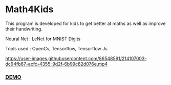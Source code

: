 # Math4Kids

This program is developed for kids to get better at maths as well as improve their handwriting.

Neural Net : LeNet for MNIST Digits

Tools used : OpenCv, Tensorflow, Tensorflow Js

https://user-images.githubusercontent.com/86548591/214107003-dc94fb67-acfc-4355-9d2f-6b99c82d076e.mp4

### [DEMO](https://shivang17d.github.io/Math4Kids/)
